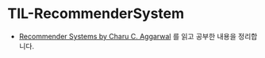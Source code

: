 # TIL-RecommenderSystem

- [Recommender Systems by Charu C. Aggarwal](https://link.springer.com/book/10.1007/978-3-319-29659-3) 를 읽고 공부한 내용을 정리합니다.